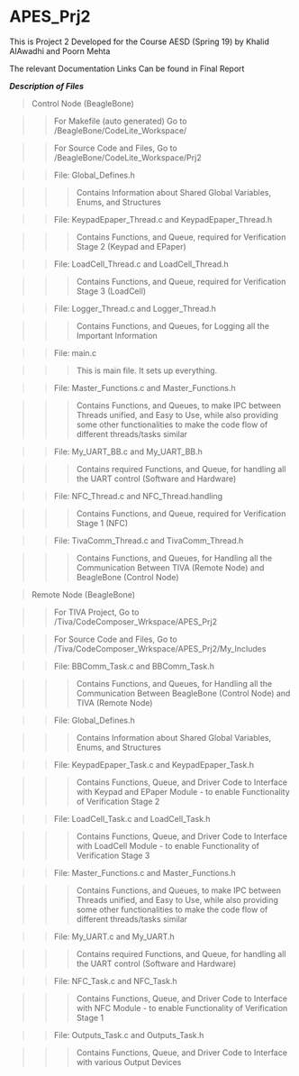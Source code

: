 # APES_Prj2

This is Project 2 Developed for the Course AESD (Spring 19) by Khalid AlAwadhi and Poorn Mehta

The relevant Documentation Links Can be found in Final Report

*****Description of Files*****

> Control Node (BeagleBone)

>> For Makefile (auto generated) Go to /BeagleBone/CodeLite_Workspace/

>> For Source Code and Files, Go to /BeagleBone/CodeLite_Workspace/Prj2

>> File: Global_Defines.h

>>> Contains Information about Shared Global Variables, Enums, and Structures

>> File: KeypadEpaper_Thread.c and KeypadEpaper_Thread.h

>>> Contains Functions, and Queue, required for Verification Stage 2 (Keypad and EPaper)

>> File: LoadCell_Thread.c and LoadCell_Thread.h

>>> Contains Functions, and Queue, required for Verification Stage 3 (LoadCell)

>> File: Logger_Thread.c and Logger_Thread.h

>>> Contains Functions, and Queues, for Logging all the Important Information

>> File: main.c

>>> This is main file. It sets up everything.

>> File: Master_Functions.c and Master_Functions.h

>>> Contains Functions, and Queues, to make IPC between Threads unified, and Easy to Use, while also providing some other functionalities to make the code flow of different threads/tasks similar

>> File: My_UART_BB.c and My_UART_BB.h

>>> Contains required Functions, and Queue, for handling all the UART control (Software and Hardware)

>> File: NFC_Thread.c and NFC_Thread.handling

>>> Contains Functions, and Queue, required for Verification Stage 1 (NFC)

>> File: TivaComm_Thread.c and TivaComm_Thread.h

>>> Contains Functions, and Queues, for Handling all the Communication Between TIVA (Remote Node) and BeagleBone (Control Node)


> Remote Node (BeagleBone)

>> For TIVA Project, Go to /Tiva/CodeComposer_Wrkspace/APES_Prj2

>> For Source Code and Files, Go to /Tiva/CodeComposer_Wrkspace/APES_Prj2/My_Includes

>> File: BBComm_Task.c and BBComm_Task.h

>>> Contains Functions, and Queues, for Handling all the Communication Between BeagleBone (Control Node) and TIVA (Remote Node)

>> File: Global_Defines.h

>>> Contains Information about Shared Global Variables, Enums, and Structures

>> File: KeypadEpaper_Task.c and KeypadEpaper_Task.h

>>> Contains Functions, Queue, and Driver Code to Interface with Keypad and EPaper Module - to enable Functionality of Verification Stage 2

>> File: LoadCell_Task.c and LoadCell_Task.h

>>> Contains Functions, Queue, and Driver Code to Interface with LoadCell Module - to enable Functionality of Verification Stage 3

>> File: Master_Functions.c and Master_Functions.h

>>> Contains Functions, and Queues, to make IPC between Threads unified, and Easy to Use, while also providing some other functionalities to make the code flow of different threads/tasks similar

>> File: My_UART.c and My_UART.h

>>> Contains required Functions, and Queue, for handling all the UART control (Software and Hardware)

>> File: NFC_Task.c and NFC_Task.h

>>> Contains Functions, Queue, and Driver Code to Interface with NFC Module - to enable Functionality of Verification Stage 1

>> File: Outputs_Task.c and Outputs_Task.h

>>> Contains Functions, Queue, and Driver Code to Interface with various Output Devices